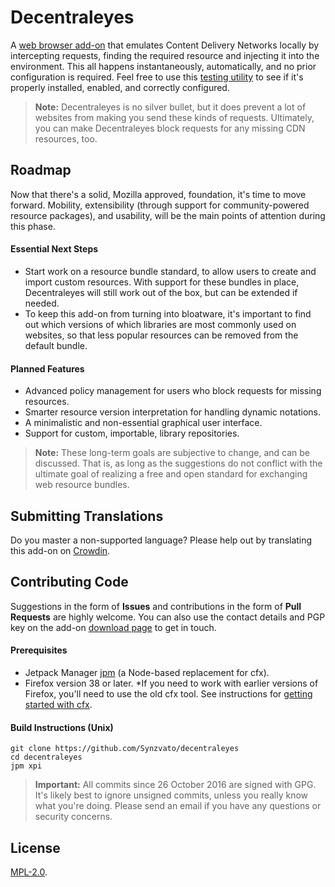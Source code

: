 Decentraleyes
=============

A [web browser add-on](https://decentraleyes.org) that emulates Content Delivery Networks locally by intercepting requests, finding the required resource and injecting it into the environment. This all happens instantaneously, automatically, and no prior configuration is required. Feel free to use this [testing utility](https://decentraleyes.org/test) to see if it's properly installed, enabled, and correctly configured.

> **Note:** Decentraleyes is no silver bullet, but it does prevent a lot of websites from making you send these kinds of requests. Ultimately, you can make Decentraleyes block requests for any missing CDN resources, too.

## Roadmap

Now that there's a solid, Mozilla approved, foundation, it's time to move forward. Mobility, extensibility (through support for community-powered resource packages), and usability, will be the main points of attention during this phase.

#### Essential Next Steps

* Start work on a resource bundle standard, to allow users to create and import custom resources. With support for these bundles in place, Decentraleyes will still work out of the box, but can be extended if needed.
* To keep this add-on from turning into bloatware, it's important to find out which versions of which libraries are most commonly used on websites, so that less popular resources can be removed from the default bundle.

#### Planned Features

* Advanced policy management for users who block requests for missing resources.
* Smarter resource version interpretation for handling dynamic notations.
* A minimalistic and non-essential graphical user interface.
* Support for custom, importable, library repositories.

> **Note:** These long-term goals are subjective to change, and can be discussed. That is, as long as the suggestions do not conflict with the ultimate goal of realizing a free and open standard for exchanging web resource bundles.

## Submitting Translations

Do you master a non-supported language? Please help out by translating this add-on on [Crowdin](https://crowdin.com/project/decentraleyes).

## Contributing Code

Suggestions in the form of **Issues** and contributions in the form of **Pull Requests** are highly welcome. You can also use the contact details and PGP key on the add-on [download page](https://addons.mozilla.org/firefox/addon/decentraleyes) to get in touch.

#### Prerequisites

* Jetpack Manager [jpm](https://developer.mozilla.org/Add-ons/SDK/Tools/jpm#Installation) (a Node-based replacement for cfx).
* Firefox version 38 or later. *If you need to work with earlier versions of Firefox, you'll need to use the old cfx tool. See instructions for [getting started with cfx](https://developer.mozilla.org/Add-ons/SDK/Tutorials/Getting_started).

#### Build Instructions (Unix)

    git clone https://github.com/Synzvato/decentraleyes
    cd decentraleyes
    jpm xpi

> **Important:** All commits since 26 October 2016 are signed with GPG. It's likely best to ignore unsigned commits, unless you really know what you're doing. Please send an email if you have any questions or security concerns.

## License

[MPL-2.0](https://www.mozilla.org/MPL/2.0).
